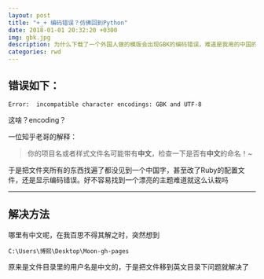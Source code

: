 ```yaml
---
layout: post
title: "+_+ 编码错误？仿佛回到Python"
date: 2018-01-01 20:32:20 +0300
img: gbk.jpg
description: 为什么下载了一个外国人做的模版会出现GBK的编码错误，难道是我用的中国的电脑吗
categories: rwd
---
```

## 错误如下： 
`Error:  incompatible character encodings: GBK and UTF-8`

这啥？encoding？

一位知乎老哥的解释：
>你的项目名或者样式文件名可能带有**中文**，检查一下是否有**中文**的命名！~

于是把文件夹所有的东西找遍了都没见到一个中国字，甚至改了Ruby的配置文件，还是显示编码错误。好不容易找到一个漂亮的主题难道就这么认栽吗

---

## 解决方法
哪里有中文呢，在我百思不得其解之时，突然想到
```
C:\Users\博熙\Desktop\Moon-gh-pages
```
原来是文件目录里的用户名是中文的，于是把文件移到英文目录下问题就解决了